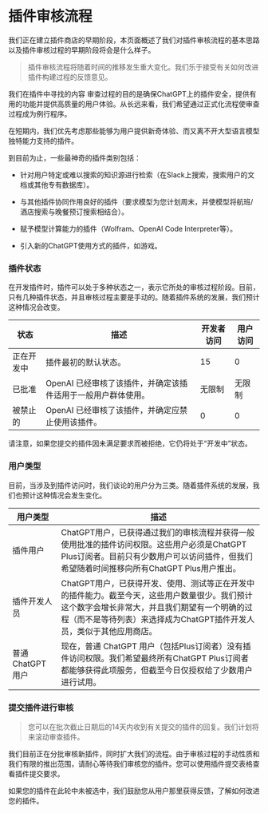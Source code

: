 # 插件审核流程
我们正在建立插件商店的早期阶段，本页面概述了我们对插件审核流程的基本思路以及插件审核过程的早期阶段将会是什么样子。

>插件审核流程将随着时间的推移发生重大变化。我们乐于接受有关如何改进插件构建过程的反馈意见。

我们在插件中寻找的内容
审查过程的目的是确保ChatGPT上的插件安全，提供有用的功能并提供高质量的用户体验。从长远来看，我们希望通过正式化流程使审查过程成为例行程序。

在短期内，我们优先考虑那些能够为用户提供新奇体验、而又离不开大型语言模型独特能力支持的插件。

到目前为止，一些最神奇的插件类别包括：

- 针对用户特定或难以搜索的知识源进行检索（在Slack上搜索，搜索用户的文档或其他专有数据库）。

- 与其他插件协同作用良好的插件（要求模型为您计划周末，并使模型将航班/酒店搜索与晚餐预订搜索相结合）。

- 赋予模型计算能力的插件（Wolfram、OpenAI Code Interpreter等）。

- 引入新的ChatGPT使用方式的插件，如游戏。

### 插件状态

在开发插件时，插件可以处于多种状态之一，表示它所处的审核过程阶段。目前，只有几种插件状态，并且审核过程主要是手动的。随着插件系统的发展，我们预计这种情况会改变。

状态 |	描述 | 开发者访问 | 用户访问
--|--|--|--
正在开发中 | 插件最初的默认状态。 |	15 | 0 |
已批准	| OpenAI 已经审核了该插件，并确定该插件适用于一般用户群体使用。| 无限制  |无限制
被禁止的 |	OpenAI 已经审核了该插件，并确定应禁止使用该插件。 | 0  | 0

请注意，如果您提交的插件因未满足要求而被拒绝，它仍将处于“开发中”状态。

### 用户类型

目前，当涉及到插件访问时，我们谈论的用户分为三类。随着插件系统的发展，我们也预计这种情况会发生变化。

用户类型 | 描述
--|--
插件用户 |	ChatGPT用户，已获得通过我们的审核流程并获得一般使用批准的插件访问权限。这些用户必须是ChatGPT Plus订阅者。目前只有少数用户可以访问插件，但我们希望随着时间推移向所有ChatGPT Plus用户推出。
插件开发人员  | ChatGPT用户，已获得开发、使用、测试等正在开发中的插件能力。截至今天，这些用户数量很少。我们预计这个数字会增长非常大，并且我们期望有一个明确的过程（而不是等待列表）来选择成为ChatGPT插件开发人员，类似于其他应用商店。
普通 ChatGPT 用户 |	现在，普通 ChatGPT 用户（包括Plus订阅者）没有插件访问权限。我们希望最终所有ChatGPT Plus订阅者都能够获得此项服务，但截至今日仅授权给了少数用户进行试用。

### 提交插件进行审核

>您可以在批次截止日期后的14天内收到有关提交的插件的回复。我们计划将来滚动审查插件。

我们目前正在分批审核新插件，同时扩大我们的流程。由于审核过程的手动性质和我们有限的推出范围，请耐心等待我们审核您的插件。您可以使用插件提交表格查看插件提交要求。

如果您的插件在此轮中未被选中，我们鼓励您从用户那里获得反馈，了解如何改进您的插件。